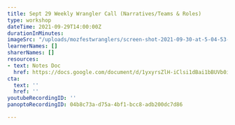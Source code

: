 ```yaml
---
title: Sept 29 Weekly Wrangler Call (Narratives/Teams & Roles)
type: workshop
dateTime: 2021-09-29T14:00:00Z
durationInMinutes: 
imageSrc: "/uploads/mozfestwranglers/screen-shot-2021-09-30-at-5-04-53-pm.png"
learnerNames: []
sharerNames: []
resources:
- text: Notes Doc
  href: https://docs.google.com/document/d/1yxyrsZlH-iClsi1dBai1bBUVb0iH4fzyIWxIotDMc58/edit#heading=h.b9be5ypreypq
cta:
  text: ''
  href: ''
youtubeRecordingID: ''
panoptoRecordingID: 04b8c73a-d75a-4bf1-bcc8-adb200dc7d86

---
```

